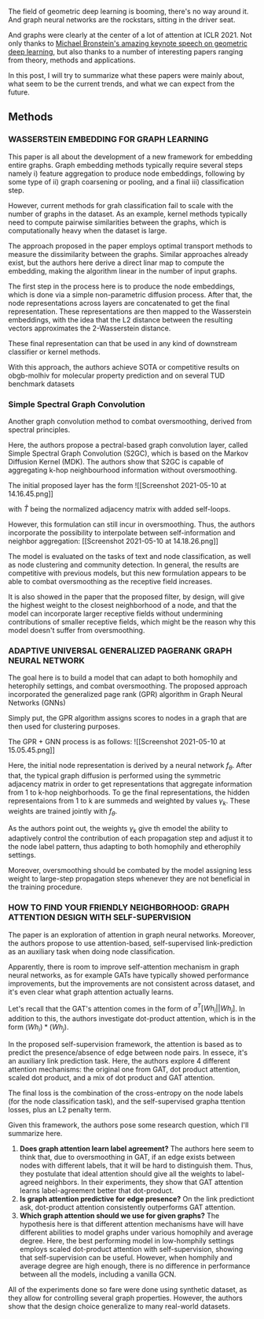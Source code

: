 The field of geometric deep learning is booming, there's no way around it. And graph neural networks are the rockstars, sitting in the driver seat.

And graphs were clearly at the center of a lot of attention at ICLR 2021.
Not only thanks to [Michael Bronstein's amazing keynote speech on geometric deep learning](https://iclr.cc/virtual/2021/invited-talk/3717), but also thanks to a number of interesting papers ranging from theory, methods and applications.

In this post,  I will try to summarize what these papers were mainly about, what seem to be the current trends, and what we can expect from the future.


## Methods

### WASSERSTEIN EMBEDDING FOR GRAPH LEARNING

This paper is all about the development of a new framework for embedding entire graphs.
Graph embedding methods typically require several steps namely i) feature aggregation to produce node embeddings, following by some type of ii) graph coarsening or pooling, and a final iii) classification step.

However, current methods for grah classification fail to scale with the number of graphs in the dataset. As an example, kernel methods typically need to compute pairwise similarities between the graphs, which is computationally heavy when the dataset is large.

The approach proposed in the paper employs optimal transport methods to measure the dissimilarity between the graphs. Similar approaches already exist, but the authors here derive a direct linar map to compute the embedding, making the algorithm linear in the number of input graphs.

The first step in the process here is to produce the node embeddings, which is done via a simple non-parametric diffusion process. After that, the node representations across layers are concatenated to get the final representation.
These representations are then mapped to the Wasserstein embeddings, with the idea that the L2 distance between the resulting vectors approximates the 2-Wasserstein distance.

These final representation can that be used in any kind of downstream classifier or kernel methods.

With this approach, the authors achieve SOTA or competitive results on obgb-molhiv for molecular property prediction and on several TUD benchmark datasets

### Simple Spectral Graph Convolution

Another graph convolution method to combat oversmoothing, derived from spectral principles.

Here, the authors propose a pectral-based graph convolution layer, called Simple Spectral Graph Convolution (S2GC), which is based on the Markov Diffusion Kernel (MDK). The authors show that S2GC is capable of aggregating k-hop neighbourhood information without oversmoothing.

The initial proposed layer has the form
![[Screenshot 2021-05-10 at 14.16.45.png]]

with $\hat{T}$ being the normalized adjacency matrix with added self-loops.

However, this formulation can still incur in oversmoothing. Thus, the authors incorporate the possibility to interpolate between self-information and neighbor aggregation:
[[Screenshot 2021-05-10 at 14.18.26.png]]

The model is evaluated on the tasks of text and node classification, as well as node clustering and community detection. In general, the results are competitive with previous models, but this new formulation appears to be able to combat oversmoothing as the receptive field increases.

It is also showed in the paper that  the proposed filter, by design, will give the highest weight to the closest neighborhood of a node, and that the model can incorporate larger receptive fields without undermining contributions of smaller receptive fields, which might be the reason why this model doesn't suffer from oversmoothing.

### ADAPTIVE UNIVERSAL GENERALIZED PAGERANK GRAPH NEURAL NETWORK


The goal here is to build a model that can adapt to both homophily and heterophily settings, and combat oversmoothing. The proposed approach incorporated the generalized page rank (GPR) algorithm in Graph Neural Networks (GNNs)

Simply put, the GPR algorithm assigns scores to nodes in a graph that are then used for clustering purposes.

 The GPR + GNN process is as follows:
![[Screenshot 2021-05-10 at 15.05.45.png]]

Here, the initial node representation is derived by a neural network $f_{\theta}$.
After that, the typical graph diffusion is performed using the symmetric adjacency matrix in order to get representations that aggregate information from 1 to k-hop neighborhoods.
To ge the final representations, the hidden representaions from 1 to k are summeds and weighted by values $\gamma_k$. These weights are trained jointly with $f_{\theta}$.

As the authors point out, the weights  $\gamma_k$ give th emodel  the ability to adaptively control the contribution of each propagation step and adjust it to the node label pattern, thus adapting to both homophily and etherophily settings. 

Moreover, oversmoothing should be combated by the model assigning less weight to large-step propagation steps whenever they are not beneficial in the training procedure.


### HOW TO FIND YOUR FRIENDLY NEIGHBORHOOD: GRAPH ATTENTION DESIGN WITH SELF-SUPERVISION

The paper is an exploration of attention in graph neural networks. Moreover, the authors propose to use attention-based, self-supervised link-prediction as an auxiliary task when doing node classification.

Apparently, there is room to improve self-attention mechanism in graph neural networks, as for example GATs have typically showed performance improvements, but the improvements are not consistent across dataset, and it's even clear what graph attention actually learns.

Let's recall that the GAT's attention comes in the form of $a^T[Wh_i||Wh_j]$. In addition to this, the authors investigate dot-product attention, which is in the form $(Wh_i) * (Wh_j)$.

In the proposed self-supervision framework, the attention is based as to predict the presence/absence of edge between node pairs. In essece, it's an auxiliary link prediction task. Here, the authors explore 4 different attention mechanisms: the original one from GAT, dot product attention, scaled dot product, and a mix of dot product and GAT attention.

The final loss is the combination of the cross-entropy on the node labels (for the node classification task), and the self-supervised grapha ttention losses, plus an L2 penalty term.

Given this framework, the authors pose some research question, which I'll summarize here.

1. **Does graph attention learn label agreement?** The authors here seem to think that, due to oversmoothing in GAT, if an edge exists between nodes with different labels, that it will be hard to distinguish them. Thus, they postulate that ideal attention should give all the weights to label-agreed neighbors. In their experiments, they show that GAT attention learns label-agreement better that dot-product.
2. **Is graph attention predictive for edge presence?** On the link predictiont ask, dot-product attention consistently outperforms GAT attention. 
3. **Which graph attention should we use for given graphs?** The hypothesis here is that different attention mechanisms have will have different abilities to model graphs under various homophily and average degree. Here, the best performing model in low-homphily settings employs scaled dot-product attention with self-supervision, showing that self-supervision can be useful. However, when homphily and average degree are high enough, there is no difference in performance between all the models, including a vanilla GCN.

All of the experiments done so fare were done using synthetic dataset, as they allow for controlling several graph properties. However, the authors show that the design choice generalize to many real-world datasets.

